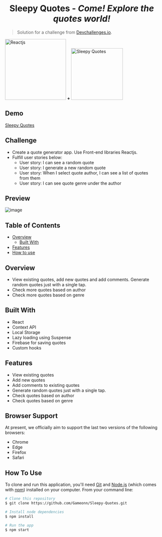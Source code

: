 <h1 align="center">Sleepy Quotes - <i>Come! Explore the quotes world!</i></h1> 

 > Solution for a challenge from  <a href="http://devchallenges.io" target="_blank">Devchallenges.io</a>.

<img width="200px" alt="Reactjs" src="https://user-images.githubusercontent.com/6601996/179488026-8806360d-bd59-4887-9a39-cfeb595469bb.png" /> **+** <img width="170px" alt="Sleepy Quotes" src="https://user-images.githubusercontent.com/6601996/179487804-80ce5911-defd-49c6-9b9c-c1fd16d483a5.png" />

## Demo 

<a href="https://sleepy-quote-builder.netlify.app/" target="_blank"> Sleepy Quotes </a> 

## Challenge

- Create a quote generator app. Use Front-end libraries Reactjs. 
- Fulfill user stories below:
   - User story: I can see a random quote
   - User story: I generate a new random quote
   - User story: When I select quote author, I can see a list of quotes from them
   - User story: I can see quote genre under the author
 
 ## Preview
 ![image](https://user-images.githubusercontent.com/6601996/179490356-55959e1b-1c45-4f19-aa88-38517cd1ecc2.png)


<!-- TABLE OF CONTENTS -->

## Table of Contents

- [Overview](#overview)
  - [Built With](#built-with)
- [Features](#features)
- [How to use](#how-to-use)

<!-- OVERVIEW -->

## Overview

- View existing quotes, add new quotes and add comments. Generate random quotes just with a single tap. 
- Check more quotes based on author
- Check more quotes based on genre

## Built With

<!-- This section should list any major frameworks that you built your project using. Here are a few examples.-->

- React
- Context API
- Local Storage
- Lazy loading using Suspense
- Firebase for saving quotes
- Custom hooks

## Features

<!-- List the features of your application or follow the template. :) -->
- View existing quotes
- Add new quotes
- Add comments to existing quotes
- Generate random quotes just with a single tap.
- Check quotes based on author
- Check quotes based on genre

## Browser Support

At present, we officially aim to support the last two versions of the following browsers:

* Chrome
* Edge
* Firefox
* Safari

## How To Use

<!-- For example: -->

To clone and run this application, you'll need [Git](https://git-scm.com) and [Node.js](https://nodejs.org/en/download/) (which comes with [npm](http://npmjs.com)) installed on your computer. From your command line:

```bash
# Clone this repository
$ git clone https://github.com/Gameonn/Sleepy-Quotes.git

# Install node dependencies
$ npm install

# Run the app
$ npm start
```
